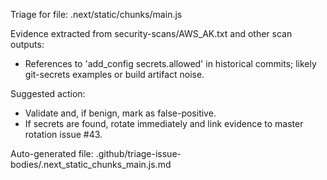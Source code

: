 Triage for file: .next/static/chunks/main.js

Evidence extracted from security-scans/AWS_AK.txt and other scan outputs:

- References to 'add_config secrets.allowed' in historical commits; likely git-secrets examples or build artifact noise.

Suggested action:
- Validate and, if benign, mark as false-positive.
- If secrets are found, rotate immediately and link evidence to master rotation issue #43.

Auto-generated file: .github/triage-issue-bodies/.next_static_chunks_main.js.md


